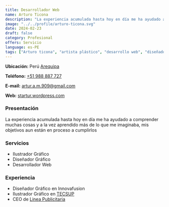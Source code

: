 ```yaml
---
title: Desarrollador Web
name: Arturo Ticona
description: "La experiencia acumulada hasta hoy en día me ha ayudado a comprender muchas cosas y a la vez aprendido más de lo que me imaginaba, mis objetivos aun están en proceso a cumplirlos"
image: "../../profile/arturo-ticona.svg"
date: 2024-02-23
draft: false
category: Profesional
offers: Servicio
language: es-PE
tags: ["Arturo ticona", "artista plástico", "desarrollo web", "diseñador web"]
---
```


<div class="bg-gray-300 p-4 my-4 rounded">
  <p><b>Ubicación:</b> Perú <a href='https://goo.gl/maps/LaEti65yTSE2' title='Arequipa, Arequipa' target='_blank'>Arequipa</a></p>
  <p><b>Teléfono:</b> <a href="tel:+51988887727" title="+51988887727" target='_blank'>+51 988 887 727</a></p>
  <p><b>E-mail:</b> <a href="mailto:artur.a.m.909@gmail.com" title="artur.a.m.909@gmail.com" target='_blank'>artur.a.m.909@gmail.com</a> </p>
  <p><b>Web:</b> <a href='https://startur.wordpress.com/' title='startur.wordpress.com' target='_blank'>startur.wordpress.com</a></p>
</div>

### Presentación

La experiencia acumulada hasta hoy en día me ha ayudado a comprender muchas cosas y a la vez aprendido más de lo que me imaginaba, mis objetivos aun están en proceso a cumplirlos

### Servicios

- Ilustrador Gráfico
- Diseñador Gráfico
- Desarrollador Web

### Experiencia

- Diseñador Gráfico en Innovafusion
- Ilustrador Gráfico en <a href="http://www.tecsup.edu.pe/" target="_blank" title="TECSUP">TECSUP</a>
- CEO de <a href="#" target="_blank" title="Linea Publicitaria">Linea Publicitaria</a>
